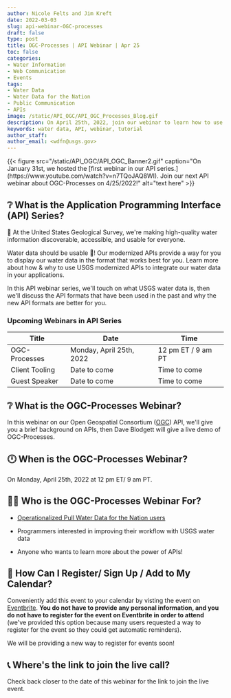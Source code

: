 ```yaml
---
author: Nicole Felts and Jim Kreft
date: 2022-03-03
slug: api-webinar-OGC-processes
draft: false
type: post
title: OGC-Processes | API Webinar | Apr 25
toc: false
categories: 
- Water Information
- Web Communication
- Events
tags:
- Water Data
- Water Data for the Nation
- Public Communication
- APIs
image: /static/API_OGC/API_OGC_Processes_Blog.gif
description: On April 25th, 2022, join our webinar to learn how to use USGS's Application Programming Interface OGC-Processes to serve your unique water data display needs.
keywords: water data, API, webinar, tutorial
author_staff: 
author_email: <wdfn@usgs.gov>
---
```


<div class="grid-row">
{{< figure src="/static/API_OGC/API_OGC_Banner2.gif" caption="On January 31st, we hosted the [first webinar in our API series.](https://www.youtube.com/watch?v=n7TQoJAQ8WI). Join our next API webinar about OGC-Processes on 4/25/2022!" alt="text here" >}}
</div>

## ❔ What is the Application Programming Interface (API) Series?
🙌 At the United States Geological Survey, we're making high-quality water information discoverable, accessible, and usable for everyone.

Water data should be usable 🦾! Our modernized APIs provide a way for you to display our water data in the format that works best for you. Learn more about how & why to use USGS modernized APIs to integrate our water data in your applications.

In this API webinar series, we'll touch on what USGS water data is, then we'll discuss the API formats that have been used in the past and why the new API formats are better for you.

### Upcoming Webinars in API Series
| Title | Date | Time |
|------|----------|-------|
OGC-Processes | Monday, April 25th, 2022 | 12 pm ET / 9 am PT
Client Tooling | Date to come | Time to come
Guest Speaker | Date to come | Time to come

## ❔ What is the OGC-Processes Webinar?
In this webinar on our Open Geospatial Consortium ([OGC](https://ogcapi.ogc.org/)) API, we'll give you a brief background on APIs, then Dave Blodgett will give a live demo of OGC-Processes.

## 🕛 When is the OGC-Processes Webinar?
On Monday, April 25th, 2022 at 12 pm ET/ 9 am PT.


## 👩‍💻 Who is the OGC-Processes Webinar For?
- [Operationalized Pull Water Data for the Nation users](https://waterdata.usgs.gov/blog/user_operational_pull/)

- Programmers interested in improving their workflow with USGS water data

- Anyone who wants to learn more about the power of APIs!


## 📆 How Can I Register/ Sign Up / Add to My Calendar?
Conveniently add this event to your calendar by visting the event on [Eventbrite](https://www.eventbrite.com/e/ogc-processes-apis-easily-integrate-real-time-water-data-tickets-252228220397). <b>You do not have to provide any personal information, and you do not have to register for the event on Eventbrite in order to attend</b> (we've provided this option because many users requested a way to register for the event so they could get automatic reminders).
  
We will be providing a new way to register for events soon!

## 📞 Where's the link to join the live call?
Check back closer to the date of this webinar for the link to join the live event.